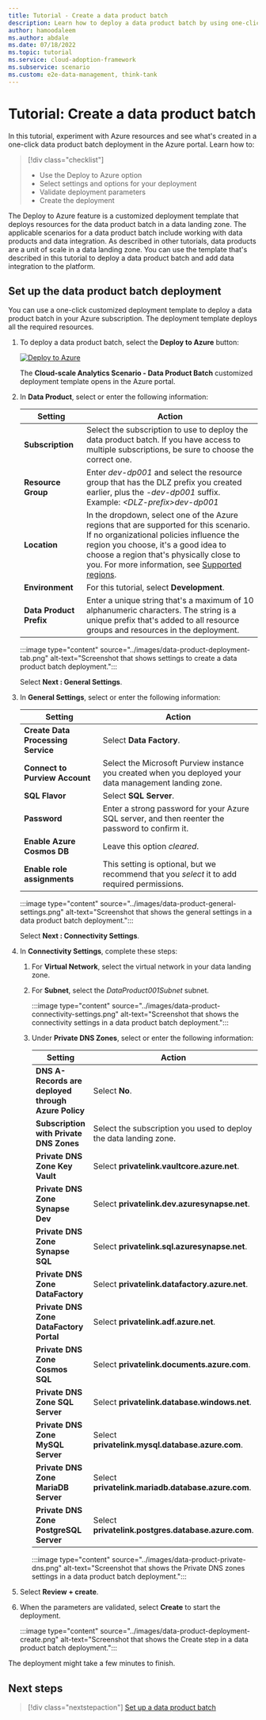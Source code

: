 ```yaml
---
title: Tutorial - Create a data product batch
description: Learn how to deploy a data product batch by using one-click deployment in the Azure portal.
author: hamoodaleem
ms.author: abdale
ms.date: 07/18/2022
ms.topic: tutorial
ms.service: cloud-adoption-framework
ms.subservice: scenario
ms.custom: e2e-data-management, think-tank
---
```


# Tutorial: Create a data product batch

In this tutorial, experiment with Azure resources and see what's created in a one-click data product batch deployment in the Azure portal. Learn how to:

> [!div class="checklist"]
>
> - Use the Deploy to Azure option
> - Select settings and options for your deployment
> - Validate deployment parameters
> - Create the deployment

The Deploy to Azure feature is a customized deployment template that deploys resources for the data product batch in a data landing zone. The applicable scenarios for a data product batch include working with data products and data integration. As described in other tutorials, data products are a unit of scale in a data landing zone. You can use the template that's described in this tutorial to deploy a data product batch and add data integration to the platform.

## Set up the data product batch deployment

You can use a one-click customized deployment template to deploy a data product batch in your Azure subscription. The deployment template deploys all the required resources.

1. To deploy a data product batch, select the **Deploy to Azure** button:

    [![Deploy to Azure](https://aka.ms/deploytoazurebutton)](https://portal.azure.com/#blade/Microsoft_Azure_CreateUIDef/CustomDeploymentBlade/uri/https%3A%2F%2Fraw.githubusercontent.com%2FAzure%2Fdata-product-batch%2Fmain%2Finfra%2Fmain.json/uiFormDefinitionUri/https%3A%2F%2Fraw.githubusercontent.com%2FAzure%2Fdata-product-batch%2Fmain%2Fdocs%2Freference%2Fportal.dataProduct.json)

   The **Cloud-scale Analytics Scenario - Data Product Batch** customized deployment template opens in the Azure portal.

1. In **Data Product**, select or enter the following information:

    | Setting | Action |
    | --- | --- |
    | **Subscription** | Select the subscription to use to deploy the data product batch. If you have access to multiple subscriptions, be sure to choose the correct one. |
    | **Resource Group** | Enter *dev-dp001* and select the resource group that has the DLZ prefix you created earlier, plus the *-dev-dp001* suffix. Example: *\<DLZ-prefix\>dev-dp001* |  
    | **Location**| In the dropdown, select one of the Azure regions that are supported for this scenario. If no organizational policies influence the region you choose, it's a good idea to choose a region that's physically close to you. For more information, see [Supported regions](tutorial-create-data-landing-zone.md#supported-regions). |
    | **Environment** | For this tutorial, select **Development**. |
    | **Data Product Prefix** | Enter a unique string that's a maximum of 10 alphanumeric characters. The string is a unique prefix that's added to all resource groups and resources in the deployment. |

    :::image type="content" source="../images/data-product-deployment-tab.png" alt-text="Screenshot that shows settings to create a data product batch deployment.":::

   Select **Next : General Settings**.

1. In **General Settings**, select or enter the following information:

   | Setting | Action |
   | --- | --- |
   | **Create Data Processing Service** | Select **Data Factory**. |
   | **Connect to Purview Account** | Select the Microsoft Purview instance you created when you deployed your data management landing zone. |
   | **SQL Flavor** | Select **SQL Server**. |
   | **Password** | Enter a strong password for your Azure SQL server, and then reenter the password to confirm it. |
   | **Enable Azure Cosmos DB** | Leave this option *cleared*. |
   | **Enable role assignments** | This setting is optional, but we recommend that you *select* it to add required permissions. |

   :::image type="content" source="../images/data-product-general-settings.png" alt-text="Screenshot that shows the general settings in a data product batch deployment.":::

   Select **Next : Connectivity Settings**.

1. In **Connectivity Settings**, complete these steps:

    1. For **Virtual Network**, select the virtual network in your data landing zone.

    1. For **Subnet**, select the *DataProduct001Subnet* subnet.

       :::image type="content" source="../images/data-product-connectivity-settings.png" alt-text="Screenshot that shows the connectivity settings in a data product batch deployment.":::

    1. Under **Private DNS Zones**, select or enter the following information:

       | Setting | Action |
       | --- | --- |
       | **DNS A-Records are deployed through Azure Policy** | Select **No**. |
       | **Subscription with Private DNS Zones** | Select the subscription you used to deploy the data landing zone. |
       | **Private DNS Zone Key Vault** | Select **privatelink.vaultcore.azure.net**. |
       | **Private DNS Zone Synapse Dev** | Select **privatelink.dev.azuresynapse.net**. |
       | **Private DNS Zone Synapse SQL** | Select **privatelink.sql.azuresynapse.net**. |
       | **Private DNS Zone DataFactory** | Select **privatelink.datafactory.azure.net**. |
       | **Private DNS Zone DataFactory Portal** | Select **privatelink.adf.azure.net**. |
       | **Private DNS Zone Cosmos SQL**  | Select **privatelink.documents.azure.com**. |
       | **Private DNS Zone SQL Server** | Select **privatelink.database.windows.net**. |
       | **Private DNS Zone MySQL Server** | Select **privatelink.mysql.database.azure.com**. |
       | **Private DNS Zone MariaDB Server** | Select **privatelink.mariadb.database.azure.com**. |
       | **Private DNS Zone PostgreSQL Server** | Select **privatelink.postgres.database.azure.com**. |

       :::image type="content" source="../images/data-product-private-dns.png" alt-text="Screenshot that shows the Private DNS zones settings in a data product batch deployment.":::

1. Select **Review + create**.

1. When the parameters are validated, select **Create** to start the deployment.

   :::image type="content" source="../images/data-product-deployment-create.png" alt-text="Screenshot that shows the Create step in a data product batch deployment.":::

The deployment might take a few minutes to finish.

## Next steps

> [!div class="nextstepaction"]
> [Set up a data product batch](tutorial-set-up-data-product-batch.md)
